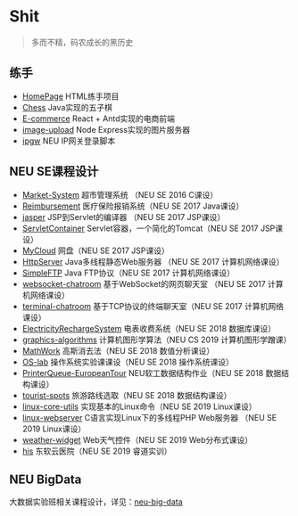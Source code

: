 # Shit
> 多而不精，码农成长的黑历史

## 练手
- [HomePage](homepage) HTML练手项目  
- [Chess](chess) Java实现的五子棋  
- [E-commerce](e-commerce) React + Antd实现的电商前端 
- [image-upload](image-upload) Node Express实现的图片服务器 
- [ipgw](ipgw) NEU IP网关登录脚本  


## NEU SE课程设计
- [Market-System](Market-System) 超市管理系统  （NEU SE 2016 C课设）　
- [Reimbursement](Reimbursement) 医疗保险报销系统（NEU SE 2017 Java课设）  
- [jasper](jasper) JSP到Servlet的编译器 （NEU SE 2017 JSP课设）　
- [ServletContainer](ServletContainer) Servlet容器，一个简化的Tomcat（NEU SE 2017 JSP课设）　
- [MyCloud](MyCloud) 网盘（NEU SE 2017 JSP课设）　
- [HttpServer](http-server) Java多线程静态Web服务器 （NEU SE 2017 计算机网络课设） 
- [SimpleFTP](simple-ftp) Java FTP协议（NEU SE 2017 计算机网络课设）  
- [websocket-chatroom](websocket-chatroom) 基于WebSocket的网页聊天室 （NEU SE 2017 计算机网络课设） 
- [terminal-chatroom](terminal-chatroom) 基于TCP协议的终端聊天室（NEU SE 2017 计算机网络课设） 
- [ElectricityRechargeSystem](ElectricityRechargeSystem) 电表收费系统（NEU SE 2018 数据库课设）  
- [graphics-algorithms](graphics-algorithm) 计算机图形学算法（NEU CS 2019 计算机图形学蹭课）　
- [MathWork](MathWork) 高斯消去法（NEU SE 2018 数值分析课设）
- [OS-lab](os-lab) 操作系统实验课课设（NEU SE 2018 操作系统课设）
- [PrinterQueue-EuropeanTour](PrinterQueue-EuropeanTour) NEU软工数据结构作业（NEU SE 2018 数据结构课设）  
- [tourist-spots](tourist-spots) 旅游路线选取（NEU SE 2018 数据结构课设）  
- [linux-core-utils](linux-core-utils) 实现基本的Linux命令（NEU SE 2019 Linux课设）　
- [linux-webserver](linux-webserver) C语言实现Linux下的多线程PHP Web服务器 （NEU SE 2019 Linux课设）　
- [weather-widget](weather-widget) Web天气控件（NEU SE 2019 Web分布式课设）　
- [his](his) 东软云医院（NEU SE 2019 睿道实训）

## NEU BigData
大数据实验班相关课程设计，详见：[neu-big-data](https://github.com/XUranus/neu-big-data)

